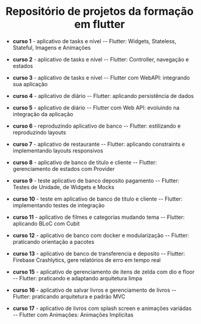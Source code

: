 <div align="center" id="top"> 

  &#xa0;

  <!-- <a href="https://primeiroprojeto.netlify.app">Demo</a> -->
</div>

<h1 align="center">Repositório de projetos da formação em flutter</h1>

- <b>curso 1</b> - aplicativo de tasks e nível
-- Flutter: Widgets, Stateless, Stateful, Imagens e Animações

- <b>curso 2</b> - aplicativo de tasks e nível
-- Flutter: Controller, navegação e estados

- <b>curso 3</b> - aplicativo de tasks e nível
-- Flutter com WebAPI: integrando sua aplicação

- <b>curso 4</b> - aplicativo de diário
-- Flutter: aplicando persistência de dados

- <b>curso 5</b> - aplicativo de diário
-- Flutter com Web API: evoluindo na integração da aplicação

- <b>curso 6</b> - reproduzindo aplicativo de banco
-- Flutter: estilizando e reproduzindo layouts

- <b>curso 7</b> - aplicativo de restaurante
-- Flutter: aplicando constraints e implementando layouts responsivos

- <b>curso 8</b> - aplicativo de banco de titulo e cliente
-- Flutter: gerenciamento de estados com Provider

- <b>curso 9</b> - teste aplicativo de banco deposito pagamento
-- Flutter: Testes de Unidade, de Widgets e Mocks

- <b>curso 10</b> - teste em aplicativo de banco de titulo e cliente
  -- Flutter: implementando testes de integração

- <b>curso 11</b> - aplicativo de filmes e categorias mudando tema
  -- Flutter: aplicando BLoC com Cubit
  
- <b>curso 12</b> - aplicativo de banco com docker e modularização
  -- Flutter: praticando orientação a pacotes
  
- <b>curso 13</b> - aplicativo de banco de transferencia e deposito
  -- Flutter: Firebase Crashlytics, gere relatórios de erro em tempo real

- <b>curso 15</b> - aplicativo de gerenciamento de itens de zelda com dio e floor
  -- Flutter: praticando e adaptando arquitetura limpa

- <b>curso 16</b> - aplicativo de salvar livros e gerenciamento de livros
  -- Flutter: praticando arquitetura e padrão MVC

- <b>curso 17</b> - aplicativo de livros com splash screen e animações variádas
  -- Flutter com Animações: Animações Implícitas
